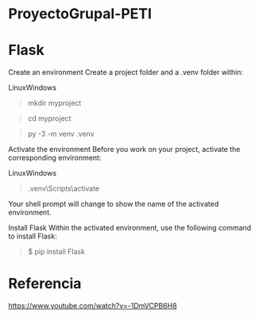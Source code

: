 # ProyectoGrupal-PETI
# Flask
Create an environment
Create a project folder and a .venv folder within:

LinuxWindows
> mkdir myproject

> cd myproject

> py -3 -m venv .venv

Activate the environment
Before you work on your project, activate the corresponding environment:

LinuxWindows
> .venv\Scripts\activate

Your shell prompt will change to show the name of the activated environment.

Install Flask
Within the activated environment, use the following command to install Flask:

> $ pip install Flask


# Referencia

https://www.youtube.com/watch?v=-1DmVCPB6H8